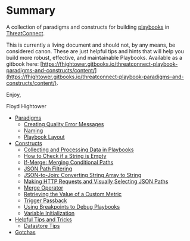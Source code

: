 # Summary

A collection of paradigms and constructs for building [playbooks](http://kb.threatconnect.com/customer/en/portal/articles/2744775-playbooks) in [ThreatConnect](https://app.threatconnect.com).

This is currently a living document and should not, by any means, be considered canon. These are just helpful tips and hints that will help you build more robust, effective, and maintainable Playbooks. Available as a gitbook here: [https://fhightower.gitbooks.io/threatconnect-playbook-paradigms-and-constructs/content/](https://fhightower.gitbooks.io/threatconnect-playbook-paradigms-and-constructs/content/).

Enjoy,

Floyd Hightower

* [Paradigms](paradigms/README.md)
    * [Creating Quality Error Messages](paradigms/error_messages.md)
    * [Naming](paradigms/naming.md)
    * [Playbook Layout](paradigms/layout.md)
* [Constructs](constructs/README.md)
    * [Collecting and Processing Data in Playbooks](constructs/collect_serialize_process.md)
    * [How to Check if a String is Empty](constructs/string_empty.md)
    * [If-Merge: Merging Conditional Paths](constructs/if_merge.md)
    * [JSON Path Filtering](constructs/json_filtering.md)
    * [JSON-to-Join: Converting String Array to String](constructs/json_to_join.md)
    * [Making HTTP Requests and Visually Selecting JSON Paths](constructs/http_request_json.md)
    * [Merge Operator](constructs/merge.md)
    * [Retrieving the Value of a Custom Metric](constructs/get_metric_value.md)
    * [Trigger Passback](constructs/trigger_passback.md)
    * [Using Breakpoints to Debug Playbooks](constructs/breakpoints.md)
    * [Variable Initialization](constructs/variable_initialization.md)
* [Helpful Tips and Tricks](tips/README.md)
    * [Datastore Tips](tips/datastore.md)
* [Gotchas](gotchas/README.md)
